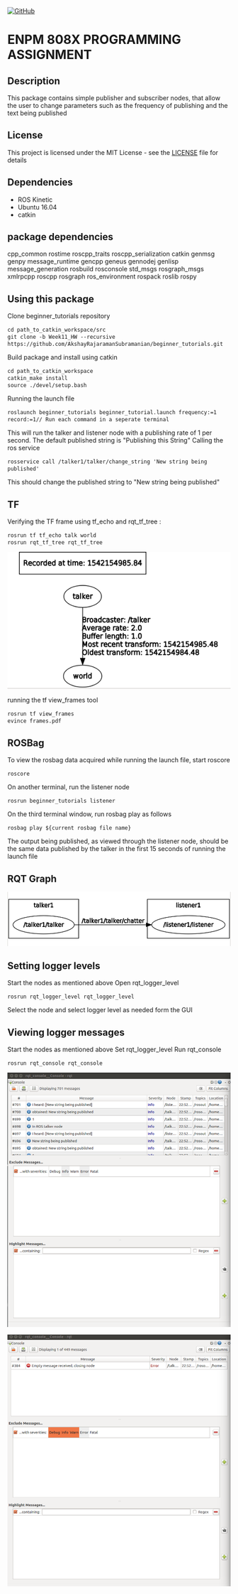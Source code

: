 [![GitHub](https://img.shields.io/github/license/mashape/apistatus.svg)](https://raw.githubusercontent.com/AkshayRajaramanSubramanian/beginner_tutorials/Week11_HW/LICENSE.md)
# ENPM 808X PROGRAMMING ASSIGNMENT
## Description

This package contains simple publisher and subscriber nodes, that allow the user to change parameters such as the frequency of publishing and the text being published

## License

This project is licensed under the MIT License - see the [LICENSE](https://raw.githubusercontent.com/AkshayRajaramanSubramanian/beginner_tutorials/Week11_HW/LICENSE.md) file for details

## Dependencies
* ROS Kinetic
* Ubuntu 16.04
* catkin

## package dependencies

cpp_common
rostime
roscpp_traits
roscpp_serialization
catkin
genmsg
genpy
message_runtime
gencpp
geneus
gennodej
genlisp
message_generation
rosbuild
rosconsole
std_msgs
rosgraph_msgs
xmlrpcpp
roscpp
rosgraph
ros_environment 
rospack 
roslib 
rospy 

## Using this package
Clone beginner_tutorials repository
```
cd path_to_catkin_workspace/src
git clone -b Week11_HW --recursive https://github.com/AkshayRajaramanSubramanian/beginner_tutorials.git 
```
Build package and install using catkin
```
cd path_to_catkin_workspace
catkin_make install
source ./devel/setup.bash
```

Running the launch file
```
roslaunch beginner_tutorials beginner_tutorial.launch frequency:=1 record:=1// Run each command in a seperate terminal
``` 
This will run the talker and listener node with a publishing rate of 1 per second.
The default published string is "Publishing this String"
Calling the ros service
```
rosservice call /talker1/talker/change_string 'New string being published'
```
This should change the published string to "New string being published"

## TF
Verifying the TF frame using tf_echo and rqt_tf_tree :
```
rosrun tf tf_echo talk world
rosrun rqt_tf_tree rqt_tf_tree
```
<p align="center">
  <img src="https://raw.githubusercontent.com/AkshayRajaramanSubramanian/beginner_tutorials/Week11_HW/images/rqt_tf_tree.png">
</p>

running the tf view_frames tool

```
rosrun tf view_frames
evince frames.pdf
```

## ROSBag
To view the rosbag data acquired while running the launch file, start roscore
```
roscore
```
On another terminal, run the listener node
```
rosrun beginner_tutorials listener
```
On the third terminal window, run rosbag play as follows
```
rosbag play ${current rosbag file name}
```
The output being published, as viewed through the listener node, should be the same data published by the talker in the first 15 seconds of running the launch file

## RQT Graph

<p align="center">
  <img src="/images/rqt_graph.png">
</p>

## Setting logger levels

Start the nodes as mentioned above
Open rqt_logger_level
```
rosrun rqt_logger_level rqt_logger_level
```
Select the  node and select logger level as needed form the GUI

## Viewing logger messages

Start the nodes as mentioned above
Set rqt_logger_level
Run rqt_console
```
rosrun rqt_console rqt_console
```
<p align="center">
  <img src="/images/rqt_console_info.png">
</p>
<p align="center">
  <img src="/images/rqt_console_error.png">
</p>






